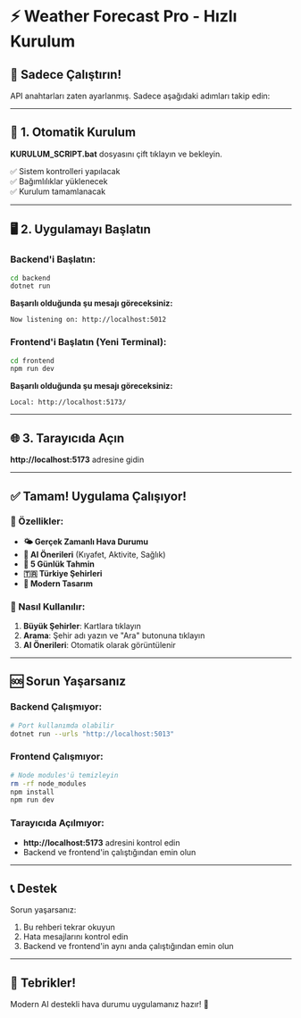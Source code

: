 # ⚡ Weather Forecast Pro - Hızlı Kurulum

## 🎯 Sadece Çalıştırın!

API anahtarları zaten ayarlanmış. Sadece aşağıdaki adımları takip edin:

---

## 🚀 1. Otomatik Kurulum

**KURULUM_SCRIPT.bat** dosyasını çift tıklayın ve bekleyin.

✅ Sistem kontrolleri yapılacak  
✅ Bağımlılıklar yüklenecek  
✅ Kurulum tamamlanacak  

---

## 🖥️ 2. Uygulamayı Başlatın

### Backend'i Başlatın:
```bash
cd backend
dotnet run
```

**Başarılı olduğunda şu mesajı göreceksiniz:**
```
Now listening on: http://localhost:5012
```

### Frontend'i Başlatın (Yeni Terminal):
```bash
cd frontend
npm run dev
```

**Başarılı olduğunda şu mesajı göreceksiniz:**
```
Local: http://localhost:5173/
```

---

## 🌐 3. Tarayıcıda Açın

**http://localhost:5173** adresine gidin

---

## ✅ Tamam! Uygulama Çalışıyor!

### 🎉 Özellikler:
- **🌤️ Gerçek Zamanlı Hava Durumu**
- **🤖 AI Önerileri** (Kıyafet, Aktivite, Sağlık)
- **📅 5 Günlük Tahmin**
- **🇹🇷 Türkiye Şehirleri**
- **📱 Modern Tasarım**

### 🎯 Nasıl Kullanılır:
1. **Büyük Şehirler**: Kartlara tıklayın
2. **Arama**: Şehir adı yazın ve "Ara" butonuna tıklayın
3. **AI Önerileri**: Otomatik olarak görüntülenir

---

## 🆘 Sorun Yaşarsanız

### Backend Çalışmıyor:
```bash
# Port kullanımda olabilir
dotnet run --urls "http://localhost:5013"
```

### Frontend Çalışmıyor:
```bash
# Node modules'ü temizleyin
rm -rf node_modules
npm install
npm run dev
```

### Tarayıcıda Açılmıyor:
- **http://localhost:5173** adresini kontrol edin
- Backend ve frontend'in çalıştığından emin olun

---

## 📞 Destek

Sorun yaşarsanız:
1. Bu rehberi tekrar okuyun
2. Hata mesajlarını kontrol edin
3. Backend ve frontend'in aynı anda çalıştığından emin olun

---

## 🎊 Tebrikler!

Modern AI destekli hava durumu uygulamanız hazır! 🌟 